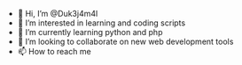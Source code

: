 - 👋 Hi, I’m @Duk3j4m4l
- 👀 I’m interested in learning and coding scripts 
- 🌱 I’m currently learning python and php 
- 💞️ I’m looking to collaborate on new web development tools 
- 📫 How to reach me 

<!---
Duk3j4m4l/Duk3j4m4l is a ✨ special ✨ repository because its `README.md` (this file) appears on your GitHub profile.
You can click the Preview link to take a look at your changes.
--->
